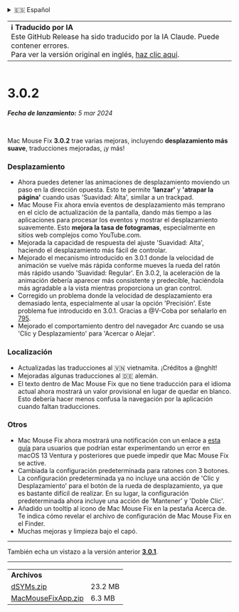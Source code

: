<details>
<summary>🇪🇸 Español</summary>

[🇬🇧 English (GitHub)](https://github.com/noah-nuebling/mac-mouse-fix/releases/tag/3.0.2)\
[🇦🇩 Català](https://redirect.macmousefix.com/?target=mmf-release&tag=3.0.2&locale=ca)\
[🇩🇪 Deutsch](https://redirect.macmousefix.com/?target=mmf-release&tag=3.0.2&locale=de)\
**🇪🇸 Español**\
[🇫🇷 Français](https://redirect.macmousefix.com/?target=mmf-release&tag=3.0.2&locale=fr)\
[🇮🇩 Indonesia](https://redirect.macmousefix.com/?target=mmf-release&tag=3.0.2&locale=id)\
[🇮🇹 Italiano](https://redirect.macmousefix.com/?target=mmf-release&tag=3.0.2&locale=it)\
[🇭🇺 Magyar](https://redirect.macmousefix.com/?target=mmf-release&tag=3.0.2&locale=hu)\
[🇳🇱 Nederlands](https://redirect.macmousefix.com/?target=mmf-release&tag=3.0.2&locale=nl)\
[🇵🇱 Polski](https://redirect.macmousefix.com/?target=mmf-release&tag=3.0.2&locale=pl)\
[🇧🇷 Português (Brasil)](https://redirect.macmousefix.com/?target=mmf-release&tag=3.0.2&locale=pt-BR)\
[🇵🇹 Português (Portugal)](https://redirect.macmousefix.com/?target=mmf-release&tag=3.0.2&locale=pt-PT)\
[🇷🇴 Română](https://redirect.macmousefix.com/?target=mmf-release&tag=3.0.2&locale=ro)\
[🇸🇪 Svenska](https://redirect.macmousefix.com/?target=mmf-release&tag=3.0.2&locale=sv)\
[🇻🇳 Tiếng Việt](https://redirect.macmousefix.com/?target=mmf-release&tag=3.0.2&locale=vi)\
[🇹🇷 Türkçe](https://redirect.macmousefix.com/?target=mmf-release&tag=3.0.2&locale=tr)\
[🇨🇿 Čeština](https://redirect.macmousefix.com/?target=mmf-release&tag=3.0.2&locale=cs)\
[🇬🇷 Ελληνικά](https://redirect.macmousefix.com/?target=mmf-release&tag=3.0.2&locale=el)\
[🇷🇺 Русский](https://redirect.macmousefix.com/?target=mmf-release&tag=3.0.2&locale=ru)\
[🇺🇦 Українська](https://redirect.macmousefix.com/?target=mmf-release&tag=3.0.2&locale=uk)\
[🇮🇱 עברית](https://redirect.macmousefix.com/?target=mmf-release&tag=3.0.2&locale=he)\
[🇸🇦 العربية](https://redirect.macmousefix.com/?target=mmf-release&tag=3.0.2&locale=ar)\
[🇮🇳 हिन्दी](https://redirect.macmousefix.com/?target=mmf-release&tag=3.0.2&locale=hi)\
[🇹🇭 ไทย](https://redirect.macmousefix.com/?target=mmf-release&tag=3.0.2&locale=th)\
[🇨🇳 中文 (简体)](https://redirect.macmousefix.com/?target=mmf-release&tag=3.0.2&locale=zh-Hans)\
[🇨🇳 中文 (繁體)](https://redirect.macmousefix.com/?target=mmf-release&tag=3.0.2&locale=zh-Hant)\
[🇭🇰 中文（香港)](https://redirect.macmousefix.com/?target=mmf-release&tag=3.0.2&locale=zh-HK)\
[🇯🇵 日本語](https://redirect.macmousefix.com/?target=mmf-release&tag=3.0.2&locale=ja)\
[🇰🇷 한국어](https://redirect.macmousefix.com/?target=mmf-release&tag=3.0.2&locale=ko)\
[Help translate Mac Mouse Fix to different languages!](https://github.com/noah-nuebling/mac-mouse-fix/discussions/731)
</details>
<table align=><td>
<b>ℹ️ Traducido por IA</b><br>
Este GitHub Release ha sido traducido por la IA Claude. Puede contener errores.<br>
Para ver la versión original en inglés, <a href="https://github.com/noah-nuebling/mac-mouse-fix/releases/tag/3.0.2">haz clic aquí</a>.
</td></table>

<table></table>

# 3.0.2
***Fecha de lanzamiento:** 5 mar 2024*

<br>

Mac Mouse Fix **3.0.2** trae varias mejoras, incluyendo **desplazamiento más suave**, traducciones mejoradas, ¡y más!

### Desplazamiento

- Ahora puedes detener las animaciones de desplazamiento moviendo un paso en la dirección opuesta. Esto te permite **'lanzar'** y **'atrapar la página'** cuando usas 'Suavidad: Alta', similar a un trackpad.
- Mac Mouse Fix ahora envía eventos de desplazamiento más temprano en el ciclo de actualización de la pantalla, dando más tiempo a las aplicaciones para procesar los eventos y mostrar el desplazamiento suavemente. Esto **mejora la tasa de fotogramas**, especialmente en sitios web complejos como YouTube.com.
- Mejorada la capacidad de respuesta del ajuste 'Suavidad: Alta', haciendo el desplazamiento más fácil de controlar.
- Mejorado el mecanismo introducido en 3.0.1 donde la velocidad de animación se vuelve más rápida conforme mueves la rueda del ratón más rápido usando 'Suavidad: Regular'. En 3.0.2, la aceleración de la animación debería aparecer más consistente y predecible, haciéndola más agradable a la vista mientras proporciona un gran control.
- Corregido un problema donde la velocidad de desplazamiento era demasiado lenta, especialmente al usar la opción 'Precisión'. Este problema fue introducido en 3.0.1. Gracias a @V-Coba por señalarlo en [795](https://github.com/noah-nuebling/mac-mouse-fix/issues/795).
- Mejorado el comportamiento dentro del navegador Arc cuando se usa 'Clic y Desplazamiento' para 'Acercar o Alejar'.

### Localización

- Actualizadas las traducciones al 🇻🇳 vietnamita. ¡Créditos a @nghlt!
- Mejoradas algunas traducciones al 🇩🇪 alemán.
- El texto dentro de Mac Mouse Fix que no tiene traducción para el idioma actual ahora mostrará un valor provisional en lugar de quedar en blanco. Esto debería hacer menos confusa la navegación por la aplicación cuando faltan traducciones.

### Otros

- Mac Mouse Fix ahora mostrará una notificación con un enlace a [esta guía](https://github.com/noah-nuebling/mac-mouse-fix/discussions/861) para usuarios que podrían estar experimentando un error en macOS 13 Ventura y posteriores que puede impedir que Mac Mouse Fix se active.
- Cambiada la configuración predeterminada para ratones con 3 botones. La configuración predeterminada ya no incluye una acción de 'Clic y Desplazamiento' para el botón de la rueda de desplazamiento, ya que es bastante difícil de realizar. En su lugar, la configuración predeterminada ahora incluye una acción de 'Mantener' y 'Doble Clic'.
- Añadido un tooltip al icono de Mac Mouse Fix en la pestaña Acerca de. Te indica cómo revelar el archivo de configuración de Mac Mouse Fix en el Finder.
- Muchas mejoras y limpieza bajo el capó.

---

También echa un vistazo a la versión anterior [**3.0.1**](https://redirect.macmousefix.com/?target=mmf-release&tag=3.0.1&locale=es).

---

<table align="start">
<tr>
    <td colspan=2>
        <b>Archivos</b>
    </td>
</tr>
<tr>
    <td><a href="https://github.com/noah-nuebling/mac-mouse-fix/releases/download/3.0.2/dSYMs.zip">dSYMs.zip</a></td>
    <td>23.2 MB</td>
</tr>
<tr>
    <td><a href="https://github.com/noah-nuebling/mac-mouse-fix/releases/download/3.0.2/MacMouseFixApp.zip">MacMouseFixApp.zip</a></td>
    <td>6.3 MB</td>
</tr>
</table>